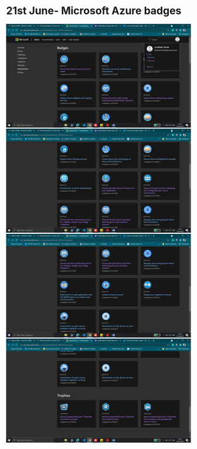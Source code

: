 # 21st June- Microsoft Azure badges


<img src="https://github.com/loveleen-amar/267081_Microsoft-Azure-Badges/blob/main/21st%20June%20badges/21st%20June%201.png" width="800">  
<img src="https://github.com/loveleen-amar/267081_Microsoft-Azure-Badges/blob/main/21st%20June%20badges/21st%20June%202.png" width="800">  
<img src="https://github.com/loveleen-amar/267081_Microsoft-Azure-Badges/blob/main/21st%20June%20badges/21st%20June%203.png" width="800"> 
<img src= "https://github.com/loveleen-amar/267081_Microsoft-Azure-Badges/blob/main/21st%20June%20badges/21st%20June%204.png" width="800">
